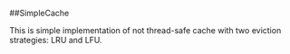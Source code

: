 ##SimpleCache

This is simple implementation of not thread-safe cache with two eviction strategies: LRU and LFU.